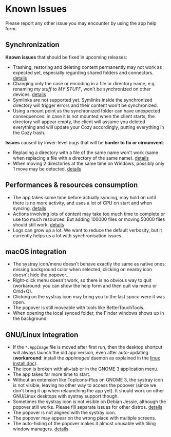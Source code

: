 # Known Issues

Please report any other issue you may encounter by using the app help form.

## Synchronization

**Known issues** that should be fixed in upcoming releases:

* Trashing, restoring and deleting content permanently may not work as expected
  yet, especially regarding shared folders and connectors.
  [details](https://trello.com/c/6jfO4hoB)
* Changing only the case or encoding in a file or directory name, e.g. renaming
  *my stuff* to *MY STUFF*, won't be synchronized on other devices.
  [details](https://trello.com/c/Phc3lLEr)
* Symlinks are not supported yet. Symlinks inside the synchronized directory
  will trigger errors and their content won't be synchronized.
* Using a mount point as the synchronized folder can have unexpected
  consequences: in case it is not mounted when the client starts, the directory
  will appear empty, the client will assume you deleted everything and will
  update your Cozy accordingly, putting everything in the Cozy trash.

**Issues** caused by lower-level bugs that will be **harder to fix or circumvent**:

* Replacing a directory with a file of the same name won't work (same when
  replacing a file with a directory of the same name).
  [details](https://trello.com/c/rBQ2XXwp)
* When moving 2 directories at the same time on Windows, possibly only 1 move
  may be detected. [details](https://trello.com/c/X3QMUQO3)


## Performances & resources consumption

* The app takes some time before actually syncing, may hold on until
  there is no more activity, and uses a lot of CPU on start and when syncing.
  [details](https://trello.com/c/IQEImXQF)
* Actions involving lots of content may take too much time to complete or use
  too much resources. But adding 100000 files or moving 50000 files should
  still work. [details](https://trello.com/c/IQEImXQF)
* Logs can grow up a lot. We want to reduce the default verbosity, but it
  currently helps us a lot with synchronisation issues.

## macOS integration

* The systray icon/menu doesn't behave exactly the same as native ones: missing
  background color when selected, clicking on nearby icon doesn't hide the
  popover...
* Right-click menu doesn't work, so there is no obvious way to quit
  (workaround: you can show the help form and then quit via menu or Cmd+Q).
* Clicking on the systray icon may bring you to the last *space* were it was
  open.
* The popover is still moveable with tools like BetterTouchTools.
* When opening the local synced folder, the Finder windows shows up in the
  background.

## GNU/Linux integration

* If the `*.AppImage` file is moved after first run, then the desktop shortcut
  will always launch the old app version, even after auto-updating
  (**workaround**: install the *appimaged* daemon as explained in the
  [linux install doc](https://github.com/cozy-labs/cozy-desktop/blob/master/doc/usage/linux.md#install)).
* The icon is broken with alt+tab or in the GNOME 3 application menu.
* The app takes far more time to start.
* Without an extension like TopIcons-Plus on GNOME 3, the systray icon is not
  visible, leaving no other way to access the popover (since we don't bring it
  up when relaunching the app yet). It should work on other GNU/Linux desktops
  with systray support though.
* Sometimes the systray icon is not visible on Debian Jessie, although the
  popover still works. Please fill separate issues for other distros.
  [details](https://github.com/cozy-labs/cozy-desktop/issues/422)
* The popover is not aligned with the systray icon.
* The popover may appear on the wrong place with multiple screens.
* The auto-hiding of the popover makes it almost unusable with tiling window
  managers. [details](https://github.com/cozy-labs/cozy-desktop/issues/892)
